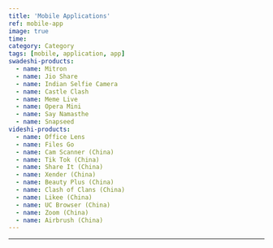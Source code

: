 ```yaml
---
title: 'Mobile Applications'
ref: mobile-app
image: true
time: 
category: Category
tags: [mobile, application, app]
swadeshi-products:
  - name: Mitron
  - name: Jio Share
  - name: Indian Selfie Camera
  - name: Castle Clash
  - name: Meme Live
  - name: Opera Mini
  - name: Say Namasthe
  - name: Snapseed
videshi-products:
  - name: Office Lens
  - name: Files Go
  - name: Cam Scanner (China)
  - name: Tik Tok (China)
  - name: Share It (China)
  - name: Xender (China)
  - name: Beauty Plus (China)
  - name: Clash of Clans (China)
  - name: Likee (China)
  - name: UC Browser (China)
  - name: Zoom (China)
  - name: Airbrush (China)
---
```





---


